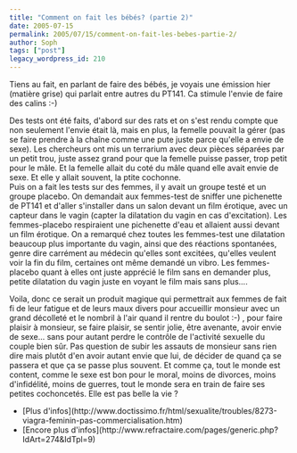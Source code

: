 ```yaml
---
title: "Comment on fait les bébés? (partie 2)"
date: 2005-07-15
permalink: 2005/07/15/comment-on-fait-les-bebes-partie-2/
author: Soph
tags: ["post"]
legacy_wordpress_id: 210
---
```


Tiens au fait, en parlant de faire des bébés, je voyais une émission hier (matière grise) qui parlait entre autres du PT141. Ca stimule l'envie de faire des calins :-)

<!-- excerpt -->

Des tests ont été faits, d'abord sur des rats et on s'est rendu compte que non seulement l'envie était là, mais en plus, la femelle pouvait la gérer (pas se faire prendre à la chaîne comme une pute juste parce qu'elle a envie de sexe). Les chercheurs ont mis un terrarium avec deux pièces séparées par un petit trou, juste assez grand pour que la femelle puisse passer, trop petit pour le mâle. Et la femelle allait du coté du mâle quand elle avait envie de sexe. Et elle y allait souvent, la ptite cochonne. <br />
Puis on a fait les tests sur des femmes, il y avait un groupe testé et un groupe placebo. On demandait aux femmes-test de sniffer une pichenette de PT141 et d'aller s'installer dans un salon devant un film érotique, avec un capteur dans le vagin (capter la dilatation du vagin en cas d'excitation). Les femmes-placebo respiraient une pichenette d'eau et allaient aussi devant un film érotique. On a remarqué chez toutes les femmes-test une dilatation beaucoup plus importante du vagin, ainsi que des réactions spontanées, genre dire carrément au médecin qu'elles sont excitées, qu'elles veulent voir la fin du film, certaines ont même demandé un vibro. Les femmes-placebo quant à elles ont juste apprécié le film sans en demander plus, petite dilatation du vagin juste en voyant le film mais sans plus....

Voila, donc ce serait un produit magique qui permettrait aux femmes de fait fi de leur fatigue et de leurs maux divers pour accueillir monsieur avec un grand décolleté et le nombril à l'air quand il rentre du boulot :-) , pour faire plaisir à monsieur, se faire plaisir, se sentir jolie, être avenante, avoir envie de sexe... sans pour autant perdre le contrôle de l'activité sexuelle du couple bien sûr. Pas question de subir les assauts de monsieur sans rien dire mais plutôt d'en avoir autant envie que lui, de décider de quand ça se passera et que ça se passe plus souvent. Et comme ça, tout le monde est content, comme le sexe est bon pour le moral, moins de divorces, moins d'infidélité, moins de guerres, tout le monde sera en train de faire ses petites cochoncetés. Elle est pas belle la vie&nbsp;?

 <ul> <li>[Plus d'infos](http://www.doctissimo.fr/html/sexualite/troubles/8273-viagra-feminin-pas-commercialisation.htm)</li> <li>[Encore plus d'infos](http://www.refractaire.com/pages/generic.php?IdArt=274&amp;IdTpl=9)</li> </ul>
